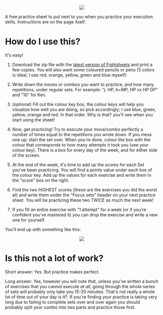 <p align="center">
<img src ="http://machine9.net/stuff/FS-logo.jpg">
</p>

A free practice sheet to put next to you when you practice your execution skills.
Instructions are on the page itself.

# How do I use this?

It's easy!

1. Download the zip file with the [latest version of Fightsheets](https://github.com/mvellinger/fightsheets/releases) and print a few copies. You will also want some coloured pencils or pens (5 colors is ideal, I use red, orange, yellow, green and blue myself)

2. Write down the moves or combos you want to practice, and how many repetitions, under regular sets. For example: "j. HP, b+MP, HP xx HP DP" and "10" for Ken.

3. (optional) Fill out the colour key box, the colour keys will help you visualize how well you are doing, so pick accordingly; I use blue, green, yellow, orange and red. In that order. Why is that? you'll see when you start using the sheet!

4. Now, get practicing! Try to execute your move/combo perfectly a number of times equal to the repetitions you wrote down. If you mess one up; start the set over. When you're done, colour the box with the colour that corresponds to how many attempts it took you (see your colour key). There is a box for every day of the week, and for either side of the screen.

5. At the end of the week, it's time to add up the scores for each Set you've been practicing. You will find a points value under each box of the colour key. Add up the values for each exercise and write them in the "score" box on the right.

6. Find the two HIGHEST scores (these are the exercises you did the worst at) and write them under the "Focus sets" header on your next practice sheet. You will be practicing these two TWICE as much the next week!

7. If you fill an entire exercise with "1 attempt" for a week (or if you're confident you've mastered it) you can drop the exercise and write a new one for yourself.

You'll end up with something like this:

<p align="center">
<img src ="http://machine9.net/stuff/FS-example.jpg">
</p>

# Is this not a lot of work?

Short answer: Yes. But practice makes perfect. 

Long answer: Yes, however you will note that, unless you've written a bunch of exercises that you cannot execute *at all*, going through the whole series of sets will probably only take you 15-20 minutes. That's not really a whole lot of time out of your day is it?. If you're finding your practice is taking very long due to failing to complete sets over and over again you should probably split your combo into two parts and practice those first.
